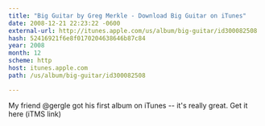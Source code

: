 ```yaml
---
title: "Big Guitar by Greg Merkle - Download Big Guitar on iTunes"
date: 2008-12-21 22:23:22 -0600
external-url: http://itunes.apple.com/us/album/big-guitar/id300082508
hash: 52416921f6e8f0170204638646b87c84
year: 2008
month: 12
scheme: http
host: itunes.apple.com
path: /us/album/big-guitar/id300082508

---
```


My friend @gergle got his first album on iTunes -- it's really great. Get it here (iTMS link) 
